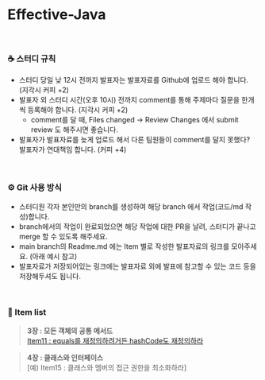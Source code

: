 # Effective-Java
<br>

### ☕️ 스터디 규칙
- 스터디 당일 낮 12시 전까지 발표자는 발표자료를 Github에 업로드 해야 합니다. (지각시 커피 +2)
- 발표자 외 스터디 시간(오후 10시) 전까지 comment를 통해 주제마다 질문을 한개씩 등록해야 합니다. (지각시 커피 +2)
  - comment를 달 때, Files changed → Review Changes 에서 submit review 도 해주시면 좋습니다.
- 발표자가 발표자료를 늦게 업로드 해서 다른 팀원들이 comment를 달지 못했다? 발표자가 연대책임 합니다. (커피 +4)
<br>

### ⚙️ Git 사용 방식
- 스터디원 각자 본인만의 branch를 생성하여 해당 branch 에서 작업(코드/md 작성)합니다.
- branch에서의 작업이 완료되었으면 해당 작업에 대한 PR을 날려, 스터디가 끝나고 merge 할 수 있도록 해주세요.
- main branch의 Readme.md 에는 Item 별로 작성한 발표자료의 링크를 모아주세요. (아래 예시 참고)
- 발표자료가 저장되어있는 링크에는 발표자료 외에 발표에 참고할 수 있는 코드 등을 저장해두셔도 됩니다.
<br>

### 🍄 Item list
> **3장 : 모든 객체의 공통 메서드** <br>
[Item11 : equals를 재정의하려거든 hashCode도 재정의하라](https://github.com/Dev-Prison/Effective-Java/blob/main/app/src/main/java/com/programmers/java/chapt3/item11/Item11_equals%EB%A5%BC_%EC%9E%AC%EC%A0%95%EC%9D%98%ED%95%98%EB%A0%A4%EA%B1%B0%EB%93%A0_hashCode%EB%8F%84_%EC%9E%AC%EC%A0%95%EC%9D%98%ED%95%98%EB%9D%BC.md)

> **4장 : 클래스와 인터페이스** <br>
[예) Item15 : 클래스와 멤버의 접근 권한을 최소화하라]
